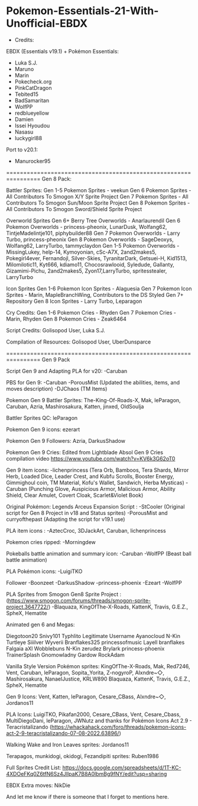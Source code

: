 # Pokemon-Essentials-21-With-Unofficial-EBDX

- Credits:

EBDX (Essentials v19.1) + Pokémon Essentials:
- Luka S.J.
- Maruno
- Marin
- Pokecheck.org
- PinkCatDragon
- Tebited15
- BadSamaritan
- WolfPP
- redblueyellow
- Damien
- Issei Hyoudou
- Nasasu
- luckygirl88

Port to v20.1:

- Manurocker95

================================================================
Gen 8 Pack:

Battler Sprites:
Gen 1-5 Pokemon Sprites      - veekun
Gen 6 Pokemon Sprites        - All Contributors To Smogon X/Y Sprite Project
Gen 7 Pokemon Sprites        - All Contributors To Smogon Sun/Moon Sprite Project
Gen 8 Pokemon Sprites        - All Contributors To Smogon  Sword/Shield Sprite Project

Overworld Sprites
Gen 6+ Berry Tree Overworlds - Anarlaurendil
Gen 6 Pokemon Overworlds     - princess-pheonix, LunarDusk, Wolfang62, TintjeMadelintje101, piphybuilder88
Gen 7 Pokemon Overworlds     - Larry Turbo, princess-pheonix
Gen 8 Pokemon Overworlds     - SageDeoxys, Wolfang62, LarryTurbo, tammyclaydon
Gen 1-5 Pokemon Overworlds   - MissingLukey, help-14, Kymoyonian, cSc-A7X, 2and2makes5, Pokegirl4ever, Fernandojl, Silver-Skies, TyranitarDark, Getsuei-H, Kid1513, Milomilotic11, Kyt666, kdiamo11, Chocosrawlooid, Syledude, Gallanty, Gizamimi-Pichu, 2and2makes5, Zyon17,LarryTurbo, spritesstealer, LarryTurbo

Icon Sprites
Gen 1-6 Pokemon Icon Sprites - Alaguesia
Gen 7 Pokemon Icon Sprites   - Marin, MapleBranchWing, Contributors to the DS Styled Gen 7+ Repository
Gen 8 Icon Sprites           - Larry Turbo, Leparagon

Cry Credits:
Gen 1-6 Pokemon Cries        - Rhyden
Gen 7 Pokemon Cries          - Marin, Rhyden
Gen 8 Pokemon Cries          - Zeak6464

Script Credits:
Golisopod User, Luka S.J.

Compilation of Resources:
Golisopod User, UberDunsparce

================================================================
Gen 9 Pack

Script Gen 9 and Adapting PLA for v20:
-Caruban

PBS for Gen 9:
-Caruban
-PorousMist (Updated the abilities, items, and moves description)
-DJChaos (TM Items)

Pokemon Gen 9 Battler Sprites:
The-King-Of-Roads-X, Mak, leParagon, Caruban, Azria, Mashirosakura, Katten, jinxed, OldSoulja

Battler Sprites QC:
leParagon

Pokemon Gen 9 icons:
ezerart

Pokemon Gen 9 Followers:
Azria, DarkusShadow 

Pokemon Gen 9 Cries:
Edited from Lightblade Absol Gen 9 Cries compilation video
https://www.youtube.com/watch?v=KV6k3G62oT0

Gen 9 item icons:
-lichenprincess (Tera Orb, Bamboos, Tera Shards, Mirror Herb, Loaded Dice, Leader Crest, and Kubfu Scrolls, Booster Energy, Gimmighoul coin, TM Material, Kofu's Wallet, Sandwich, Herba Mysticas)
-Caruban (Punching Glove, Auspicious Armor, Malicious Armor, Ability Shield, Clear Amulet, Covert Cloak, Scarlet&Violet Book)

Original Pokémon: Legends Arceus Expansion Script :
-StCooler (Original script for Gen 8 Project in v18 and Status sprites)
-PorousMist and curryofthepast (Adapting the script for v19.1 use)

PLA item icons :
-AztecCroc, 3DJackArt, Caruban, lichenprincess

Pokemon cries ripped:
-Morningdew

Pokeballs battle animation and summary icon:
-Caruban
-WolfPP (Beast ball battle animation)

PLA Pokémon icons:
-LuigiTKO

Follower
-Boonzeet
-DarkusShadow
-princess-phoenix
-Ezeart
-WolfPP

PLA Sprites from Smogon Gen8 Sprite Project :
(https://www.smogon.com/forums/threads/smogon-sprite-project.3647722/)
-Blaquaza, KingOfThe-X-Roads, KattenK, Travis, G.E.Z., SpheX, Hematite

Animated gen 6 and Megas:

Diegotoon20
Snivy101
Typhlito
Legitimate Username
Ayanocloud
N-Kin
Turtleye
Siiilver
Wyverii
Branflakes325
princessofmusic
Layell
branflakes
Falgaia
aXl
Wobblebuns
N-Kin
zerudez
Brylark
princess-phoenix
TrainerSplash
Gnomowladny
Gardow
RockAdam

Vanilla Style Version
Pokémon sprites:
KingOfThe-X-Roads, Mak, Red7246, Vent, Caruban, leParagon, Sopita_Yorita, Z-nogyroP, 
Alxndre~◇, Mashirosakura, NanaelJustice, KRLW890
Blaquaza, KattenK, Travis, G.E.Z., SpheX, Hematite

Gen 9 Icons:
Vent, Katten, leParagon, Cesare_CBass, Alxndre~◇, Jordanos11

PLA Icons:
LuigiTKO, Pikafan2000, Cesare_CBass, Vent, Cesare_Cbass, MultiDiegoDani, leParagon, JWNutz
and thanks for 
Pokémon Icons Act 2.9 - Teracristalizando
(https://whackahack.com/foro/threads/pokemon-icons-act-2-9-teracristalizando-07-08-2022.63896/)

Walking Wake and Iron Leaves sprites:
Jordanos11

Terapagos, munkidogi, okidogi, Fezandipiti sprites:
Ruben1986

Full Sprites Credit List:
https://docs.google.com/spreadsheets/d/1T-KC-4XDOeFKq0Z6tfN6Sz4JIlpaK7B8A0lbmBg9fNY/edit?usp=sharing

EBDX Extra moves: NikDie

And let me know if there is someone that I forget to mentions here.

